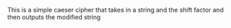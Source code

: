 This is a simple caeser cipher that takes in a string and the shift factor and then outputs the modified string
